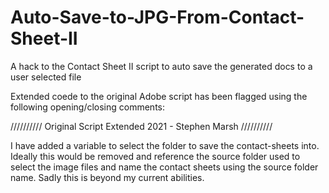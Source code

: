 # Auto-Save-to-JPG-From-Contact-Sheet-II
A hack to the Contact Sheet II script to auto save the generated docs to a user selected file

Extended coede to the original Adobe script has been flagged using the following opening/closing comments:

////////// Original Script Extended 2021 - Stephen Marsh ////////// 

I have added a variable to select the folder to save the contact-sheets into. Ideally this would be removed and reference the source folder used to select the image files and name the contact sheets using the source folder name. Sadly this is beyond my current abilities.
